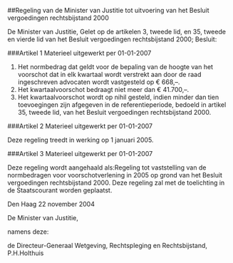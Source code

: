 <meta http-equiv='Content-Type' content='text/html; charset=utf-8' />

##Regeling van de Minister van Justitie tot uitvoering van het Besluit vergoedingen rechtsbijstand 2000

De Minister van Justitie,
Gelet op de artikelen 3, tweede lid, en 35, tweede en vierde lid van het Besluit vergoedingen rechtsbijstand 2000;
Besluit:

###Artikel 1 
Materieel uitgewerkt per 01-01-2007 

1. Het normbedrag dat geldt voor de bepaling van de hoogte van het voorschot dat in elk kwartaal wordt verstrekt aan door de raad ingeschreven advocaten wordt vastgesteld op € 668,–.
2. Het kwartaalvoorschot bedraagt niet meer dan € 41.700,–.
3. Het kwartaalvoorschot wordt op nihil gesteld, indien minder dan tien toevoegingen zijn afgegeven in de referentieperiode, bedoeld in artikel 35, tweede lid, van het Besluit vergoedingen rechtsbijstand 2000.

###Artikel 2 
Materieel uitgewerkt per 01-01-2007 

Deze regeling treedt in werking op 1 januari 2005.

###Artikel 3 
Materieel uitgewerkt per 01-01-2007 

Deze regeling wordt aangehaald als:Regeling tot vaststelling van de normbedragen voor voorschotverlening in 2005 op grond van het Besluit vergoedingen rechtsbijstand 2000.
Deze regeling zal met de toelichting in de Staatscourant worden geplaatst.

Den Haag
22 november 2004

De 
Minister van Justitie, 

namens deze:

de 
Directeur-Generaal Wetgeving, Rechtspleging en Rechtsbijstand, 
P.H.Holthuis
